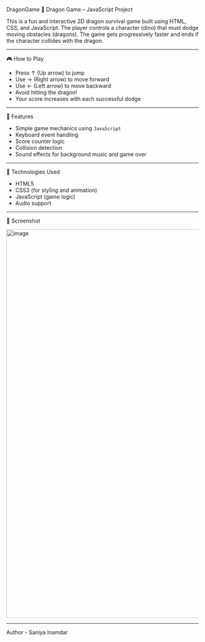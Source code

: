 DragonGame
🐉 Dragon Game – JavaScript Project

This is a fun and interactive 2D dragon survival game built using HTML, CSS, and JavaScript. The player controls a character (dino) that must dodge moving obstacles (dragons). The game gets progressively faster and ends if the character collides with the dragon.

---

🎮 How to Play

- Press ↑ (Up arrow) to jump
- Use → (Right arrow) to move forward
- Use ← (Left arrow) to move backward
- Avoid hitting the dragon!
- Your score increases with each successful dodge

---

🧠 Features

- Simple game mechanics using `JavaScript`
- Keyboard event handling
- Score counter logic
- Collision detection
- Sound effects for background music and game over

---

🔧 Technologies Used

- HTML5
- CSS3 (for styling and animation)
- JavaScript (game logic)
- Audio support

---

📸 Screenshot

<img width="1918" height="1017" alt="image" src="https://github.com/user-attachments/assets/982f69b7-0a58-423b-9ec5-00b6140b9d22" />

---

Author - Saniya Inamdar
